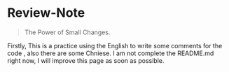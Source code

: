 # Review-Note

> The Power of Small Changes.

Firstly, This is a practice using the English to write some comments for the code , also there are some Chniese. I am not complete the README.md right now, I will improve this page as soon as possible.

